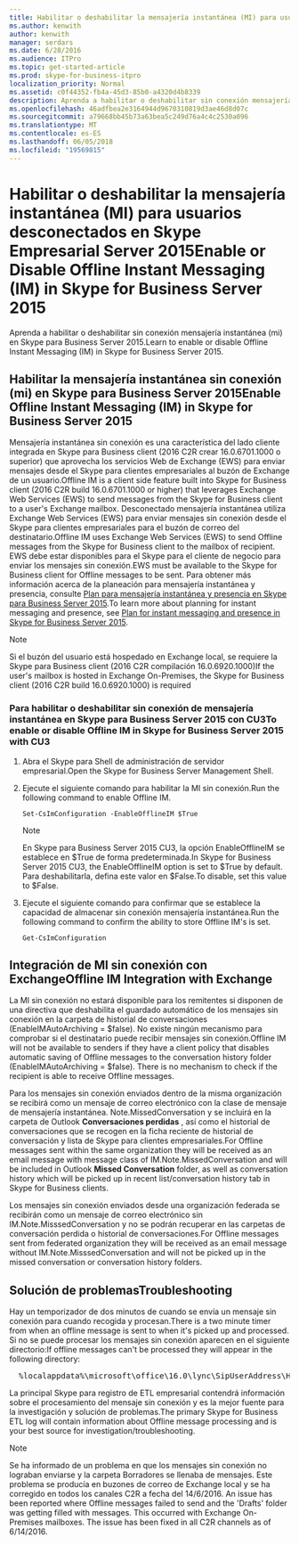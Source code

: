 ```yaml
---
title: Habilitar o deshabilitar la mensajería instantánea (MI) para usuarios desconectados en Skype Empresarial Server 2015
ms.author: kenwith
author: kenwith
manager: serdars
ms.date: 6/28/2016
ms.audience: ITPro
ms.topic: get-started-article
ms.prod: skype-for-business-itpro
localization_priority: Normal
ms.assetid: c0f44352-fb4a-45d3-85b0-a4320d4b8339
description: Aprenda a habilitar o deshabilitar sin conexión mensajería instantánea (mi) en Skype para Business Server 2015.
ms.openlocfilehash: 46adfbea2e3164944d9670310819d3ae46d8d07c
ms.sourcegitcommit: a79668bb45b73a63bea5c249d76a4c4c2530a096
ms.translationtype: MT
ms.contentlocale: es-ES
ms.lasthandoff: 06/05/2018
ms.locfileid: "19569815"
---
```

# <a name="enable-or-disable-offline-instant-messaging-im-in-skype-for-business-server-2015"></a><span data-ttu-id="2d9e8-103">Habilitar o deshabilitar la mensajería instantánea (MI) para usuarios desconectados en Skype Empresarial Server 2015</span><span class="sxs-lookup"><span data-stu-id="2d9e8-103">Enable or Disable Offline Instant Messaging (IM) in Skype for Business Server 2015</span></span>
 
<span data-ttu-id="2d9e8-104">Aprenda a habilitar o deshabilitar sin conexión mensajería instantánea (mi) en Skype para Business Server 2015.</span><span class="sxs-lookup"><span data-stu-id="2d9e8-104">Learn to enable or disable Offline Instant Messaging (IM) in Skype for Business Server 2015.</span></span>
  
## <a name="enable-offline-instant-messaging-im-in-skype-for-business-server-2015"></a><span data-ttu-id="2d9e8-105">Habilitar la mensajería instantánea sin conexión (mi) en Skype para Business Server 2015</span><span class="sxs-lookup"><span data-stu-id="2d9e8-105">Enable Offline Instant Messaging (IM) in Skype for Business Server 2015</span></span>

<span data-ttu-id="2d9e8-106">Mensajería instantánea sin conexión es una característica del lado cliente integrada en Skype para Business client (2016 C2R crear 16.0.6701.1000 o superior) que aprovecha los servicios Web de Exchange (EWS) para enviar mensajes desde el Skype para clientes empresariales al buzón de Exchange de un usuario.</span><span class="sxs-lookup"><span data-stu-id="2d9e8-106">Offline IM is a client side feature built into Skype for Business client (2016 C2R build 16.0.6701.1000 or higher) that leverages Exchange Web Services (EWS) to send messages from the Skype for Business client to a user's Exchange mailbox.</span></span> <span data-ttu-id="2d9e8-107">Desconectado mensajería instantánea utiliza Exchange Web Services (EWS) para enviar mensajes sin conexión desde el Skype para clientes empresariales para el buzón de correo del destinatario.</span><span class="sxs-lookup"><span data-stu-id="2d9e8-107">Offline IM uses Exchange Web Services (EWS) to send Offline messages from the Skype for Business client to the mailbox of recipient.</span></span> <span data-ttu-id="2d9e8-108">EWS debe estar disponibles para el Skype para el cliente de negocio para enviar los mensajes sin conexión.</span><span class="sxs-lookup"><span data-stu-id="2d9e8-108">EWS must be available to the Skype for Business client for Offline messages to be sent.</span></span> <span data-ttu-id="2d9e8-109">Para obtener más información acerca de la planeación para mensajería instantánea y presencia, consulte [Plan para mensajería instantánea y presencia en Skype para Business Server 2015](../../plan-your-deployment/instant-messaging-and-presence.md).</span><span class="sxs-lookup"><span data-stu-id="2d9e8-109">To learn more about planning for instant messaging and presence, see [Plan for instant messaging and presence in Skype for Business Server 2015](../../plan-your-deployment/instant-messaging-and-presence.md).</span></span>
  
> [!NOTE]
> <span data-ttu-id="2d9e8-110">Si el buzón del usuario está hospedado en Exchange local, se requiere la Skype para Business client (2016 C2R compilación 16.0.6920.1000)</span><span class="sxs-lookup"><span data-stu-id="2d9e8-110">If the user's mailbox is hosted in Exchange On-Premises, the Skype for Business client (2016 C2R build 16.0.6920.1000) is required</span></span> 
  
### <a name="to-enable-or-disable-offline-im-in-skype-for-business-server-2015-with-cu3"></a><span data-ttu-id="2d9e8-111">Para habilitar o deshabilitar sin conexión de mensajería instantánea en Skype para Business Server 2015 con CU3</span><span class="sxs-lookup"><span data-stu-id="2d9e8-111">To enable or disable Offline IM in Skype for Business Server 2015 with CU3</span></span>

1. <span data-ttu-id="2d9e8-112">Abra el Skype para Shell de administración de servidor empresarial.</span><span class="sxs-lookup"><span data-stu-id="2d9e8-112">Open the Skype for Business Server Management Shell.</span></span>
    
2. <span data-ttu-id="2d9e8-113">Ejecute el siguiente comando para habilitar la MI sin conexión.</span><span class="sxs-lookup"><span data-stu-id="2d9e8-113">Run the following command to enable Offline IM.</span></span>
    
   ```
   Set-CsImConfiguration -EnableOfflineIM $True
   ```

    > [!NOTE]
    > <span data-ttu-id="2d9e8-114">En Skype para Business Server 2015 CU3, la opción EnableOfflineIM se establece en $True de forma predeterminada.</span><span class="sxs-lookup"><span data-stu-id="2d9e8-114">In Skype for Business Server 2015 CU3, the EnableOfflineIM option is set to $True by default.</span></span> <span data-ttu-id="2d9e8-115">Para deshabilitarla, defina este valor en $False.</span><span class="sxs-lookup"><span data-stu-id="2d9e8-115">To disable, set this value to $False.</span></span> 
  
3. <span data-ttu-id="2d9e8-116">Ejecute el siguiente comando para confirmar que se establece la capacidad de almacenar sin conexión mensajería instantánea.</span><span class="sxs-lookup"><span data-stu-id="2d9e8-116">Run the following command to confirm the ability to store Offline IM's is set.</span></span>
    
   ```
   Get-CsImConfiguration
   ```

## <a name="offline-im-integration-with-exchange"></a><span data-ttu-id="2d9e8-117">Integración de MI sin conexión con Exchange</span><span class="sxs-lookup"><span data-stu-id="2d9e8-117">Offline IM Integration with Exchange</span></span>

<span data-ttu-id="2d9e8-p103">La MI sin conexión no estará disponible para los remitentes si disponen de una directiva que deshabilita el guardado automático de los mensajes sin conexión en la carpeta de historial de conversaciones (EnableIMAutoArchiving = $false). No existe ningún mecanismo para comprobar si el destinatario puede recibir mensajes sin conexión.</span><span class="sxs-lookup"><span data-stu-id="2d9e8-p103">Offline IM will not be available to senders if they have a client policy that disables automatic saving of Offline messages to the conversation history folder (EnableIMAutoArchiving = $false). There is no mechanism to check if the recipient is able to receive Offline messages.</span></span>
  
<span data-ttu-id="2d9e8-120">Para los mensajes sin conexión enviados dentro de la misma organización se recibirá como un mensaje de correo electrónico con la clase de mensaje de mensajería instantánea. Note.MissedConversation y se incluirá en la carpeta de Outlook **Conversaciones perdidas** , así como el historial de conversaciones que se recogen en la ficha reciente de historial de conversación y lista de Skype para clientes empresariales.</span><span class="sxs-lookup"><span data-stu-id="2d9e8-120">For Offline messages sent within the same organization they will be received as an email message with message class of IM.Note.MissedConversation and will be included in Outlook **Missed Conversation** folder, as well as conversation history which will be picked up in recent list/conversation history tab in Skype for Business clients.</span></span>
  
<span data-ttu-id="2d9e8-121">Los mensajes sin conexión enviados desde una organización federada se recibirán como un mensaje de correo electrónico sin IM.Note.MisssedConversation y no se podrán recuperar en las carpetas de conversación perdida o historial de conversaciones.</span><span class="sxs-lookup"><span data-stu-id="2d9e8-121">For Offline messages sent from federated organization they will be received as an email message without IM.Note.MisssedConversation and will not be picked up in the missed conversation or conversation history folders.</span></span> 
  
## <a name="troubleshooting"></a><span data-ttu-id="2d9e8-122">Solución de problemas</span><span class="sxs-lookup"><span data-stu-id="2d9e8-122">Troubleshooting</span></span>

<span data-ttu-id="2d9e8-123">Hay un temporizador de dos minutos de cuando se envía un mensaje sin conexión para cuando recogida y procesan.</span><span class="sxs-lookup"><span data-stu-id="2d9e8-123">There is a two minute timer from when an offline message is sent to when it's picked up and processed.</span></span> <span data-ttu-id="2d9e8-124">Si no se puede procesar los mensajes sin conexión aparecen en el siguiente directorio:</span><span class="sxs-lookup"><span data-stu-id="2d9e8-124">If offline messages can't be processed they will appear in the following directory:</span></span> 
  
  <pre>  %localappdata%\microsoft\office\16.0\lync\SipUserAddress\History Spooler   </pre>

<span data-ttu-id="2d9e8-125">La principal Skype para registro de ETL empresarial contendrá información sobre el procesamiento del mensaje sin conexión y es la mejor fuente para la investigación y solución de problemas.</span><span class="sxs-lookup"><span data-stu-id="2d9e8-125">The primary Skype for Business ETL log will contain information about Offline message processing and is your best source for investigation/troubleshooting.</span></span> 
  
> [!NOTE]
> <span data-ttu-id="2d9e8-p105">Se ha informado de un problema en que los mensajes sin conexión no lograban enviarse y la carpeta Borradores se llenaba de mensajes. Este problema se producía en buzones de correo de Exchange local y se ha corregido en todos los canales C2R a fecha del 14/6/2016. </span><span class="sxs-lookup"><span data-stu-id="2d9e8-p105">An issue has been reported where Offline messages failed to send and the 'Drafts' folder was getting filled with messages. This occurred with Exchange On-Premises mailboxes. The issue has been fixed in all C2R channels as of 6/14/2016.</span></span> 